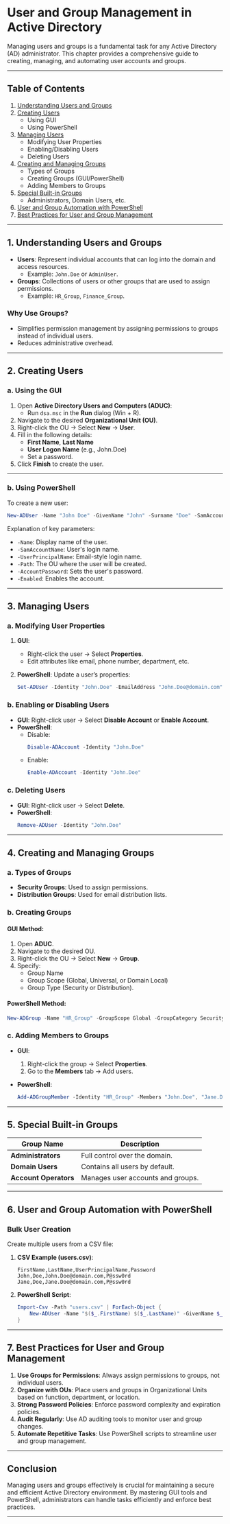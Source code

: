# User and Group Management in Active Directory

Managing users and groups is a fundamental task for any Active Directory (AD) administrator. This chapter provides a comprehensive guide to creating, managing, and automating user accounts and groups.

---

## Table of Contents

1. [Understanding Users and Groups](#1-understanding-users-and-groups)
2. [Creating Users](#2-creating-users)
   - Using GUI
   - Using PowerShell
3. [Managing Users](#3-managing-users)
   - Modifying User Properties
   - Enabling/Disabling Users
   - Deleting Users
4. [Creating and Managing Groups](#4-creating-and-managing-groups)
   - Types of Groups
   - Creating Groups (GUI/PowerShell)
   - Adding Members to Groups
5. [Special Built-in Groups](#5-special-built-in-groups)
   - Administrators, Domain Users, etc.
6. [User and Group Automation with PowerShell](#6-user-and-group-automation-with-powershell)
7. [Best Practices for User and Group Management](#7-best-practices-for-user-and-group-management)

---

## 1. Understanding Users and Groups

- **Users**: Represent individual accounts that can log into the domain and access resources.
  - Example: `John.Doe` or `AdminUser`.
- **Groups**: Collections of users or other groups that are used to assign permissions.
  - Example: `HR_Group`, `Finance_Group`.

### Why Use Groups?
- Simplifies permission management by assigning permissions to groups instead of individual users.
- Reduces administrative overhead.

---

## 2. Creating Users

### a. Using the GUI
1. Open **Active Directory Users and Computers (ADUC)**:
   - Run `dsa.msc` in the **Run** dialog (Win + R).
2. Navigate to the desired **Organizational Unit (OU)**.
3. Right-click the OU → Select **New** → **User**.
4. Fill in the following details:
   - **First Name**, **Last Name**
   - **User Logon Name** (e.g., John.Doe)
   - Set a password.
5. Click **Finish** to create the user.

---

### b. Using PowerShell

To create a new user:
```powershell
New-ADUser -Name "John Doe" -GivenName "John" -Surname "Doe" -SamAccountName "John.Doe" -UserPrincipalName "John.Doe@domain.com" -Path "OU=Users,DC=domain,DC=com" -AccountPassword (ConvertTo-SecureString "P@ssw0rd" -AsPlainText -Force) -Enabled $true
```

Explanation of key parameters:
- `-Name`: Display name of the user.
- `-SamAccountName`: User's login name.
- `-UserPrincipalName`: Email-style login name.
- `-Path`: The OU where the user will be created.
- `-AccountPassword`: Sets the user's password.
- `-Enabled`: Enables the account.

---

## 3. Managing Users

### a. Modifying User Properties
1. **GUI**:
   - Right-click the user → Select **Properties**.
   - Edit attributes like email, phone number, department, etc.

2. **PowerShell**:
   Update a user’s properties:
   ```powershell
   Set-ADUser -Identity "John.Doe" -EmailAddress "John.Doe@domain.com" -Title "HR Manager" -Department "HR"
   ```

### b. Enabling or Disabling Users
- **GUI**: Right-click user → Select **Disable Account** or **Enable Account**.
- **PowerShell**:
  - Disable:
    ```powershell
    Disable-ADAccount -Identity "John.Doe"
    ```
  - Enable:
    ```powershell
    Enable-ADAccount -Identity "John.Doe"
    ```

### c. Deleting Users
- **GUI**: Right-click user → Select **Delete**.
- **PowerShell**:
  ```powershell
  Remove-ADUser -Identity "John.Doe"
  ```

---

## 4. Creating and Managing Groups

### a. Types of Groups
- **Security Groups**: Used to assign permissions.
- **Distribution Groups**: Used for email distribution lists.

### b. Creating Groups

#### GUI Method:
1. Open **ADUC**.
2. Navigate to the desired OU.
3. Right-click the OU → Select **New** → **Group**.
4. Specify:
   - Group Name
   - Group Scope (Global, Universal, or Domain Local)
   - Group Type (Security or Distribution).

#### PowerShell Method:
```powershell
New-ADGroup -Name "HR_Group" -GroupScope Global -GroupCategory Security -Path "OU=Groups,DC=domain,DC=com"
```

### c. Adding Members to Groups
- **GUI**:
  1. Right-click the group → Select **Properties**.
  2. Go to the **Members** tab → Add users.

- **PowerShell**:
  ```powershell
  Add-ADGroupMember -Identity "HR_Group" -Members "John.Doe", "Jane.Doe"
  ```

---

## 5. Special Built-in Groups

| Group Name         | Description                                     |
|--------------------|-------------------------------------------------|
| **Administrators** | Full control over the domain.                   |
| **Domain Users**   | Contains all users by default.                  |
| **Account Operators** | Manages user accounts and groups.           |

---

## 6. User and Group Automation with PowerShell

### Bulk User Creation
Create multiple users from a CSV file:
1. **CSV Example (users.csv)**:
   ```csv
   FirstName,LastName,UserPrincipalName,Password
   John,Doe,John.Doe@domain.com,P@ssw0rd
   Jane,Doe,Jane.Doe@domain.com,P@ssw0rd
   ```

2. **PowerShell Script**:
   ```powershell
   Import-Csv -Path "users.csv" | ForEach-Object {
       New-ADUser -Name "$($_.FirstName) $($_.LastName)" -GivenName $_.FirstName -Surname $_.LastName -UserPrincipalName $_.UserPrincipalName -AccountPassword (ConvertTo-SecureString $_.Password -AsPlainText -Force) -Enabled $true
   }
   ```

---

## 7. Best Practices for User and Group Management

1. **Use Groups for Permissions**: Always assign permissions to groups, not individual users.
2. **Organize with OUs**: Place users and groups in Organizational Units based on function, department, or location.
3. **Strong Password Policies**: Enforce password complexity and expiration policies.
4. **Audit Regularly**: Use AD auditing tools to monitor user and group changes.
5. **Automate Repetitive Tasks**: Use PowerShell scripts to streamline user and group management.

---

## Conclusion

Managing users and groups effectively is crucial for maintaining a secure and efficient Active Directory environment. By mastering GUI tools and PowerShell, administrators can handle tasks efficiently and enforce best practices.

---
